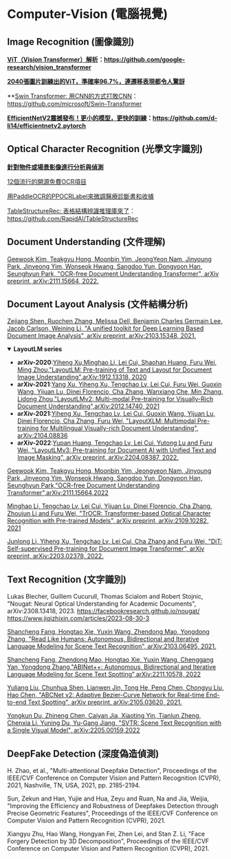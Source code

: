 # Computer-Vision (電腦視覺)

## Image Recognition (圖像識別)

**[ViT（Vision Transformer）解析](https://zhuanlan.zhihu.com/p/445122996)：https://github.com/google-research/vision_transformer**

**[2040張圖片訓練出的ViT，準確率96.7%，連遷移表現都令人驚訝](https://zhuanlan.zhihu.com/p/463608959)**

**[Swin Transformer: 用CNN的方式打敗CNN](https://zhuanlan.zhihu.com/p/362690149)：https://github.com/microsoft/Swin-Transformer

**[EfficientNetV2震撼發布！更小的模型，更快的訓練](https://zhuanlan.zhihu.com/p/361873583)：https://github.com/d-li14/efficientnetv2.pytorch**

## Optical Character Recognition (光學文字識別)

**[針對物件或場景影像進行分析與偵測](https://www.twman.org/AI/CV)**

[12個流行的開源免費OCR項目](https://mp.weixin.qq.com/s/7EuhnQedAX6injBL_Dg_sQ)

[用PaddleOCR的PPOCRLabel來微調醫療診斷書和收據](https://blog.twman.org/2023/07/wsl.html)

[TableStructureRec: 表格結構辨識推理庫來了](https://zhuanlan.zhihu.com/p/668484933)：https://github.com/RapidAI/TableStructureRec

## Document Understanding (文件理解)

[Geewook Kim, Teakgyu Hong, Moonbin Yim, JeongYeon Nam, Jinyoung Park, Jinyeong Yim, Wonseok Hwang, Sangdoo Yun, Dongyoon Han, Seunghyun Park, "OCR-free Document Understanding Transformer", arXiv preprint, arXiv:2111.15664, 2022.](./donut.md)

## Document Layout Analysis (文件結構分析)

[Zejiang Shen, Ruochen Zhang, Melissa Dell, Benjamin Charles Germain Lee, Jacob Carlson, Weining Li, "A unified toolkit for Deep Learning Based Document Image Analysis", arXiv preprint, arXiv:2103.15348, 2021.](./LayoutParser.md)

<details open>
<summary><strong>LayoutLM series</strong></summary>

- **arXiv-2020**:[Yiheng Xu,Minghao Li, Lei Cui, Shaohan Huang, Furu Wei, Ming Zhou,"LayoutLM: Pre-training of Text and Layout for Document Image Understanding",arXiv:1912.13318, 2020](./LayoutLM.md)
- **arXiv-2021**:[Yang Xu, Yiheng Xu, Tengchao Lv, Lei Cui, Furu Wei, Guoxin Wang, Yijuan Lu, Dinei Florencio, Cha Zhang, Wanxiang Che, Min Zhang, Lidong Zhou,"LayoutLMv2: Multi-modal Pre-training for Visually-Rich Document Understanding",arXiv:2012.14740, 2021](./LayoutLMv2.md)
- **arXiv-2021**:[Yiheng Xu, Tengchao Lv, Lei Cui, Guoxin Wang, Yijuan Lu, Dinei Florencio, Cha Zhang, Furu Wei, "LayoutXLM: Multimodal Pre-training for Multilingual Visually-rich Document Understanding", arXiv:2104.08836](./LayoutXLM.md)
- **arXiv-2022**:[Yupan Huang, Tengchao Lv, Lei Cui, Yutong Lu and Furu Wei, "LayoutLMv3: Pre-training for Document AI with Unified Text and Image Masking", arXiv preprint, arXiv:2204.08387, 2022.](./LayoutLMv3.md)
</details>

[Geewook Kim, Teakgyu Hong, Moonbin Yim, Jeongyeon Nam, Jinyoung Park, Jinyeong Yim, Wonseok Hwang, Sangdoo Yun, Dongyoon Han, Seunghyun Park,"OCR-free Document Understanding Transformer",arXiv:2111.15664,2022](./donut.md)

[Minghao Li, Tengchao Lv, Lei Cui, Yijuan Lu, Dinei Florencio, Cha Zhang, Zhoujun Li and Furu Wei, "TrOCR: Transformer-based Optical Character Recognition with Pre-trained Models", arXiv preprint, arXiv:2109.10282, 2021](./TrOCR.md)

[Junlong Li, Yiheng Xu, Tengchao Lv, Lei Cui, Cha Zhang and Furu Wei, "DiT: Self-supervised Pre-training for Document Image Transformer", arXiv preprint, arXiv:2203.02378, 2022.](./DiT.md) 

## Text Recognition (文字識別)
Lukas Blecher, Guillem Cucurull, Thomas Scialom and Robert Stojnic, "Nougat: Neural Optical Understanding for Academic Documents", arXiv:2308.13418, 2023.
https://facebookresearch.github.io/nougat/
https://www.jiqizhixin.com/articles/2023-08-30-3

[Shancheng Fang, Hongtao Xie, Yuxin Wang, Zhendong Mao, Yongdong Zhang, "Read Like Humans: Autonomous, Bidirectional and Iterative Language Modeling for Scene Text Recognition", arXiv:2103.06495, 2021.](./ABINet.md)

[Shancheng Fang, Zhendong Mao, Hongtao Xie, Yuxin Wang, Chenggang Yan, Yongdong Zhang,"ABINet++: Autonomous, Bidirectional and Iterative Language Modeling for Scene Text Spotting",arXiv:2211.10578, 2022](./ABINet%2B%2B.md)

[Yuliang Liu, Chunhua Shen, Lianwen Jin, Tong He, Peng Chen, Chongyu Liu, Hao Chen, "ABCNet v2: Adaptive Bezier-Curve Network for Real-time End-to-end Text Spotting", arXiv preprint, 	arXiv:2105.03620, 2021.](./ABCNet_v2.md)

[Yongkun Du, Zhineng Chen, Caiyan Jia, Xiaoting Yin, Tianlun Zheng, Chenxia Li, Yuning Du, Yu-Gang Jiang, "SVTR: Scene Text Recognition with a Single Visual Model", arXiv:2205.00159,2022](./SVTR.md)

## DeepFake Detection (深度偽造偵測)
H. Zhao, et al., "Multi-attentional Deepfake Detection", Proceedings of the IEEE/CVF Conference on Computer Vision and Pattern Recognition (CVPR), 2021, Nashville, TN, USA, 2021, pp. 2185-2194.


Sun, Zekun and Han, Yujie and Hua, Zeyu and Ruan, Na and Jia, Weijia, "Improving the Efficiency and Robustness of Deepfakes Detection through Precise Geometric Features", Proceedings of the IEEE/CVF Conference on Computer Vision and Pattern Recognition (CVPR), 2021.

Xiangyu Zhu, Hao Wang, Hongyan Fei, Zhen Lei, and Stan Z. Li, "Face Forgery Detection by 3D Decomposition", Proceedings of the IEEE/CVF Conference on Computer Vision and Pattern Recognition (CVPR), 2021.
